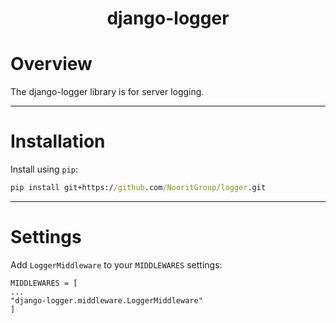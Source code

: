 <h1 align="center">
    <b>
        django-logger
    </b>
</h1>

# Overview

The django-logger library is for server logging.

---

# Installation

Install using `pip`:

```cmd
pip install git+https://github.com/NooritGroup/logger.git
```

---

# Settings

Add `LoggerMiddleware` to your `MIDDLEWARES` settings:

    MIDDLEWARES = [
    ...
    "django-logger.middleware.LoggerMiddleware"
    ]
